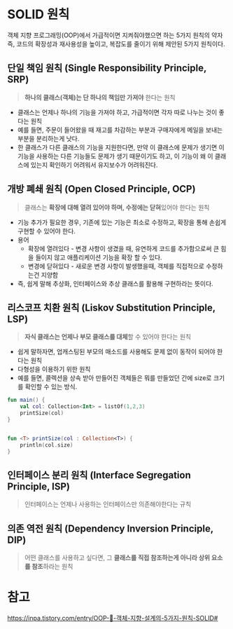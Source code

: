 # SOLID 원칙

객체 지향 프로그래밍(OOP)에서 가급적이면 지켜줘야했으면 하는 5가지 원칙의 약자
즉, 코드의 확장성과 재사용성을 높이고, 복잡도를 줄이기 위해 제안된 5가지 원칙이다.

## 단일 책임 원칙 (Single Responsibility Principle, SRP)

> **하나의 클래스(객체)는 단 하나의 책임만 가져야** 한다는 원칙

- 클래스는 언제나 하나의 기능을 가져야 하고, 가급적이면 각자 따로 나누는 것이 좋다는 원칙
- 예를 들면, 주문이 들어왔을 때 재고를 차감하는 부분과 구매자에게 메일을 보내는 부분을 분리하는게 낫다.
- 한 클래스가 다른 클래스의 기능을 지원한다면, 만약 이 클래스에 문제가 생기면 이 기능을 사용하는 다른 기능들도 문제가 생기 때문이기도 하고, 이 기능이 왜 이 클래스에 있는지 확인하기 어려워서 유지보수가 어려워진다.



## 개방 폐쇄 원칙 (Open Closed Principle, OCP)

> 클래스는 **확장에 대해 열려 있어야 하며, 수정에는 닫혀**있어야 한다는 원칙

- 기능 추가가 필요한 경우, 기존에 있는 기능은 최소로 수정하고, 확장을 통해 손쉽게 구현할 수 있어야 한다.
- 용어
  - 확장에 열려있다 - 변경 사항이 생겼을 때, 유연하게 코드를 추가함으로써 큰 힘을 들이지 않고 애플리케이션 기능을 확장 할 수 있다.
  - 변경에 닫혀있다 - 새로운 변경 사항이 발생했을때, 객체를 직접적으로 수정하는건 지양함
- 즉, 쉽게 말해 추상화, 인터페이스와 추상 클래스를 활용해 구현하라는 뜻이다.



## 리스코프 치환 원칙 (Liskov Substitution Principle, LSP)

> **자식 클래스는 언제나 부모 클래스를 대체**할 수 있어야 한다는 원칙

- 쉽게 말하자면, 업캐스팅된 부모의 매소드를 사용해도 문제 없이 동작이 되어야 한다는 원칙
- 다형성을 이용하기 위한 원칙
- 예를 들면, 콜렉션을 상속 받아 만들어진 객체들은 뭐를 만들었던 간에 size로 크기를 확인할 수 있는 방식.

```kotlin
fun main() {
    val col: Collection<Int> = listOf(1,2,3)
    printSize(col)
}


fun <T> printSize(col : Collection<T>) {
    println(col.size)
}
```





## 인터페이스 분리 원칙 (Interface Segregation Principle, ISP)

> 인터페이스는 언제나 사용하는 인터페이스만 의존해야한다는 규칙



## 의존 역전 원칙 (Dependency Inversion Principle, DIP)

> 어떤 클래스를 사용하고 싶다면, 그 **클래스를 직접 참조하는게 아니라 상위 요소를 참조**하라는 원칙



# 참고

https://inpa.tistory.com/entry/OOP-💠-객체-지향-설계의-5가지-원칙-SOLID#